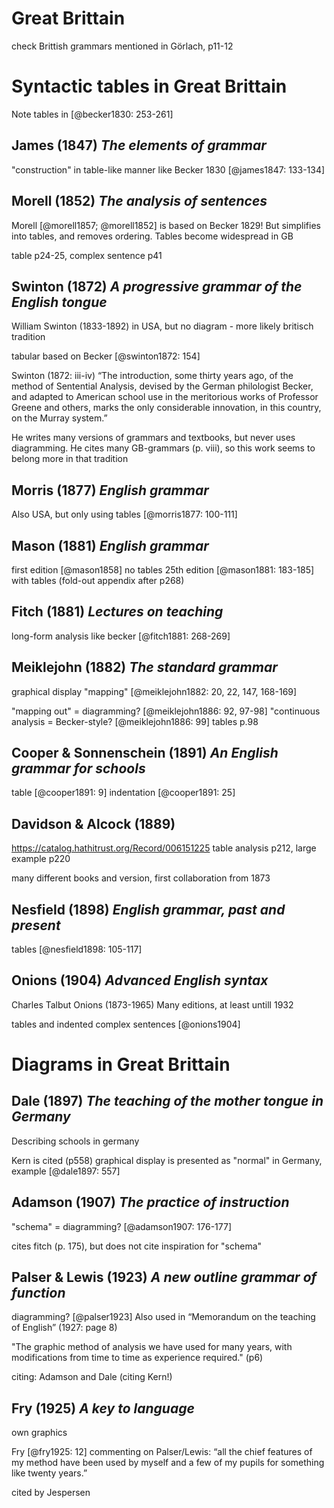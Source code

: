 # Great Brittain

check Brittish grammars mentioned in Görlach, p11-12

# Syntactic tables in Great Brittain

Note tables in [@becker1830: 253-261]

## James (1847) *The elements of grammar*

"construction" in table-like manner like Becker 1830 [@james1847: 133-134]

## Morell (1852) *The analysis of sentences*

Morell [@morell1857; @morell1852] is based on Becker 1829! But simplifies into tables, and removes ordering. Tables become widespread in GB

table p24-25, complex sentence p41

## Swinton (1872) *A progressive grammar of the English tongue*

William Swinton (1833-1892) in USA, but no diagram - more likely britisch tradition

tabular based on Becker [@swinton1872: 154]

Swinton (1872: iii-iv) “The introduction, some thirty years ago, of the method of Sentential Analysis, devised by the German philologist Becker, and adapted to American school use in the meritorious works of Professor Greene and others, marks the only considerable innovation, in this country, on the Murray system.”

He writes many versions of grammars and textbooks, but never uses diagramming. He cites many GB-grammars (p. viii), so this work seems to belong more in that tradition

## Morris (1877) *English grammar*

Also USA, but only using tables [@morris1877: 100-111]

## Mason (1881) *English grammar*

first edition [@mason1858] no tables
25th edition [@mason1881: 183-185] with tables (fold-out appendix after p268)

## Fitch (1881) *Lectures on teaching*

long-form analysis like becker [@fitch1881: 268-269]

## Meiklejohn (1882) *The standard grammar*

graphical display "mapping" [@meiklejohn1882: 20, 22, 147, 168-169]

"mapping out" = diagramming? [@meiklejohn1886: 92, 97-98]
"continuous analysis = Becker-style? [@meiklejohn1886: 99]
tables p.98

## Cooper & Sonnenschein (1891) *An English grammar for schools*

table [@cooper1891: 9]
indentation [@cooper1891: 25]

## Davidson & Alcock (1889)

https://catalog.hathitrust.org/Record/006151225
table analysis p212, large example p220

many different books and version, first collaboration from 1873

## Nesfield (1898) *English grammar, past and present*

tables [@nesfield1898: 105-117]

## Onions (1904) *Advanced English syntax*

Charles Talbut Onions (1873-1965) Many editions, at least untill 1932

tables and indented complex sentences [@onions1904]

# Diagrams in Great Brittain

## Dale (1897) *The teaching of the mother tongue in Germany*

Describing schools in germany

Kern is cited (p558) graphical display is presented as "normal" in Germany, example [@dale1897: 557]

## Adamson (1907) *The practice of instruction*

"schema" = diagramming? [@adamson1907: 176-177]

cites fitch (p. 175), but does not cite inspiration for "schema"

## Palser & Lewis (1923) *A new outline grammar of function*

diagramming? [@palser1923] Also used in “Memorandum on the teaching of English” (1927: page 8)

"The graphic method of analysis we have used for many years, with modifications from time to time as experience required." (p6)

citing: Adamson and Dale (citing Kern!)

## Fry (1925) *A key to language*

own graphics

Fry [@fry1925: 12] commenting on Palser/Lewis: “all the chief features of my method have been used by myself and a few of my pupils for something like twenty years.”

cited by Jespersen